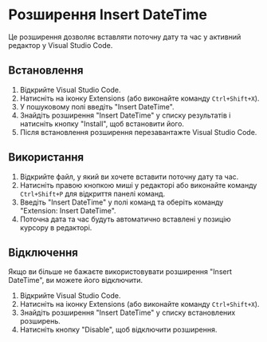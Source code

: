 # Розширення Insert DateTime

Це розширення дозволяє вставляти поточну дату та час у активний редактор у Visual Studio Code.

## Встановлення

1. Відкрийте Visual Studio Code.
2. Натисніть на іконку Extensions (або виконайте команду `Ctrl+Shift+X`).
3. У пошуковому полі введіть "Insert DateTime".
4. Знайдіть розширення "Insert DateTime" у списку результатів і натисніть кнопку "Install", щоб встановити його.
5. Після встановлення розширення перезавантажте Visual Studio Code.

## Використання

1. Відкрийте файл, у який ви хочете вставити поточну дату та час.
2. Натисніть правою кнопкою миші у редакторі або виконайте команду `Ctrl+Shift+P` для відкриття панелі команд.
3. Введіть "Insert DateTime" у полі команд та оберіть команду "Extension: Insert DateTime".
4. Поточна дата та час будуть автоматично вставлені у позицію курсору в редакторі.

## Відключення

Якщо ви більше не бажаєте використовувати розширення "Insert DateTime", ви можете його відключити.

1. Відкрийте Visual Studio Code.
2. Натисніть на іконку Extensions (або виконайте команду `Ctrl+Shift+X`).
3. Знайдіть розширення "Insert DateTime" у списку встановлених розширень.
4. Натисніть кнопку "Disable", щоб відключити розширення.

